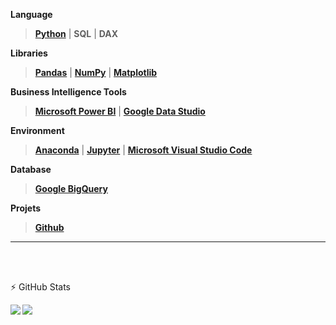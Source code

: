 
**Language**

>[**Python**](https://www.python.org/) | **SQL** | **DAX**

**Libraries**

> [**Pandas**](https://pandas.pydata.org/) | [**NumPy**](https://numpy.org/) | [**Matplotlib**](https://matplotlib.org/)

**Business Intelligence Tools**

> [**Microsoft Power BI**](https://powerbi.microsoft.com/en-us/) | [**Google Data Studio**](https://datastudio.google.com/) 

**Environment**

> [**Anaconda**](https://www.anaconda.com/) | [**Jupyter**](https://jupyter.org/) | [**Microsoft Visual Studio Code**](https://code.visualstudio.com/)

**Database**

> [**Google BigQuery**](https://cloud.google.com/)

**Projets**

> [**Github**](https://github.com/)

---
<br>
<br>

⚡ GitHub Stats

<img align="left" src="https://github-readme-stats.vercel.app/api?username=dfauch&show_icons=true&title_color=fff&icon_color=79ff97&text_color=9f9f9f&bg_color=151515" />
<img src="https://github-readme-stats.vercel.app/api/top-langs/?username=dfauch&layout=compact&count_private=true&&title_color=fff&icon_color=79ff97&text_color=9f9f9f&bg_color=151515" />
